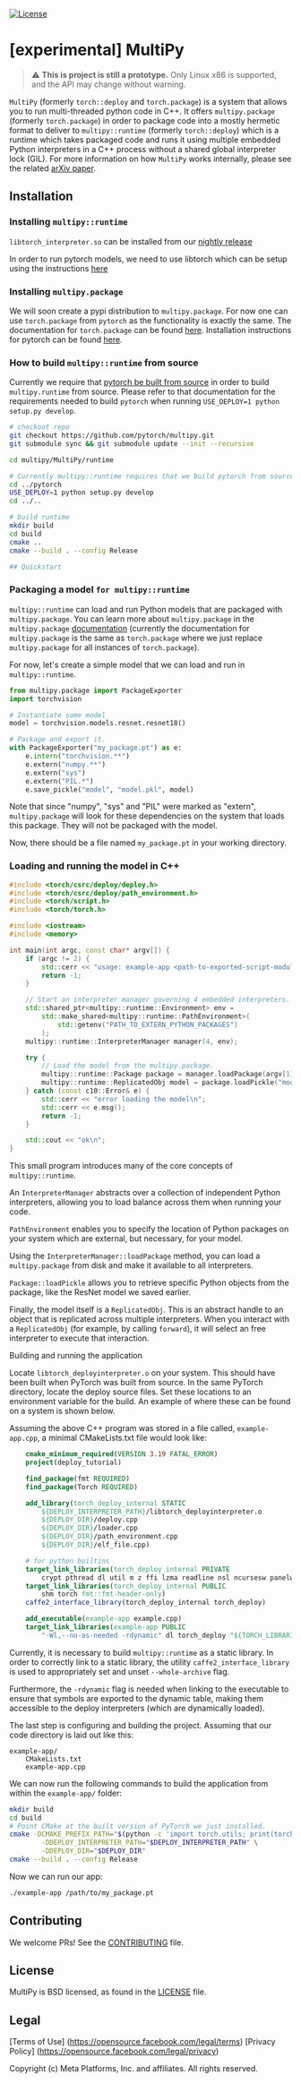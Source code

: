 [![License](https://img.shields.io/badge/License-BSD%203--Clause-blue.svg)](LICENSE)


# \[experimental\] MultiPy

> :warning: **This is project is still a prototype.** Only Linux x86 is supported, and the API may change without warning.

`MultiPy` (formerly `torch::deploy` and `torch.package`) is a system that allows you to run multi-threaded python code in C++. It offers `multipy.package` (formerly `torch.package`) in order to package code into a mostly hermetic format to deliver to `multipy::runtime` (formerly `torch::deploy`) which is a runtime which takes packaged
code and runs it using multiple embedded Python interpreters in a C++ process without a shared global interpreter lock (GIL). For more information on how `MultiPy` works
internally, please see the related [arXiv paper](https://arxiv.org/pdf/2104.00254.pdf).

## Installation
### Installing `multipy::runtime`
`libtorch_interpreter.so`  can be installed from our [nightly release](https://github.com/pytorch/multipy/releases/tag/nightly)

In order to run pytorch models, we need to use libtorch which can be setup using the instructions [here](https://pytorch.org/cppdocs/installing.html)

### Installing `multipy.package`
We will soon create a pypi distribution to `multipy.package`. For now one can use `torch.package` from `pytorch` as the functionality is exactly the same. The documentation for `torch.package` can be found [here](https://pytorch.org/docs/stable/package.html). Installation instructions for pytorch can be found [here](https://pytorch.org/get-started/locally/).

### How to build `multipy::runtime` from source
Currently we require that [pytorch be built from source](https://pytorch.org/get-started/locally/#mac-from-source) in order to build `multipy.runtime` from source. Please refer to that documentation for the requirements needed to build `pytorch` when running `USE_DEPLOY=1 python setup.py develop`.

```bash
# checkout repo
git checkout https://github.com/pytorch/multipy.git
git submodule sync && git submodule update --init --recursive

cd multipy/MultiPy/runtime

# Currently multipy::runtime requires that we build pytorch from source since we need to expose some objects in torch (ie. torch_python, etc.) for multipy::runtime to work.
cd ../pytorch
USE_DEPLOY=1 python setup.py develop
cd ../..

# build runtime
mkdir build
cd build
cmake ..
cmake --build . --config Release

## Quickstart

```

### Packaging a model `for multipy::runtime`

``multipy::runtime`` can load and run Python models that are packaged with
``multipy.package``. You can learn more about ``multipy.package`` in the
``multipy.package`` [documentation](https://pytorch.org/docs/stable/package.html#tutorials) (currently the documentation for `multipy.package` is the same as `torch.package` where we just replace `multipy.package` for all instances of `torch.package`).

For now, let's create a simple model that we can load and run in ``multipy::runtime``.

```python
from multipy.package import PackageExporter
import torchvision

# Instantiate some model
model = torchvision.models.resnet.resnet18()

# Package and export it.
with PackageExporter("my_package.pt") as e:
    e.intern("torchvision.**")
    e.extern("numpy.**")
    e.extern("sys")
    e.extern("PIL.*")
    e.save_pickle("model", "model.pkl", model)
```

Note that since "numpy", "sys" and "PIL" were marked as "extern", `multipy.package` will
look for these dependencies on the system that loads this package. They will not be packaged
with the model.

Now, there should be a file named ``my_package.pt`` in your working directory.


### Loading and running the model in C++
```cpp
#include <torch/csrc/deploy/deploy.h>
#include <torch/csrc/deploy/path_environment.h>
#include <torch/script.h>
#include <torch/torch.h>

#include <iostream>
#include <memory>

int main(int argc, const char* argv[]) {
    if (argc != 2) {
        std::cerr << "usage: example-app <path-to-exported-script-module>\n";
        return -1;
    }

    // Start an interpreter manager governing 4 embedded interpreters.
    std::shared_ptr<multipy::runtime::Environment> env =
        std::make_shared<multipy::runtime::PathEnvironment>(
            std::getenv("PATH_TO_EXTERN_PYTHON_PACKAGES")
        );
    multipy::runtime::InterpreterManager manager(4, env);

    try {
        // Load the model from the multipy.package.
        multipy::runtime::Package package = manager.loadPackage(argv[1]);
        multipy::runtime::ReplicatedObj model = package.loadPickle("model", "model.pkl");
    } catch (const c10::Error& e) {
        std::cerr << "error loading the model\n";
        std::cerr << e.msg();
        return -1;
    }

    std::cout << "ok\n";
}

```

This small program introduces many of the core concepts of ``multipy::runtime``.

An ``InterpreterManager`` abstracts over a collection of independent Python
interpreters, allowing you to load balance across them when running your code.

``PathEnvironment`` enables you to specify the location of Python
packages on your system which are external, but necessary, for your model.

Using the ``InterpreterManager::loadPackage`` method, you can load a
``multipy.package`` from disk and make it available to all interpreters.

``Package::loadPickle`` allows you to retrieve specific Python objects
from the package, like the ResNet model we saved earlier.

Finally, the model itself is a ``ReplicatedObj``. This is an abstract handle to
an object that is replicated across multiple interpreters. When you interact
with a ``ReplicatedObj`` (for example, by calling ``forward``), it will select
an free interpreter to execute that interaction.


Building and running the application

Locate `libtorch_deployinterpreter.o` on your system. This should have been
built when PyTorch was built from source. In the same PyTorch directory, locate
the deploy source files. Set these locations to an environment variable for the build.
An example of where these can be found on a system is shown below.

Assuming the above C++ program was stored in a file called, `example-app.cpp`, a
minimal CMakeLists.txt file would look like:

```cmake
    cmake_minimum_required(VERSION 3.19 FATAL_ERROR)
    project(deploy_tutorial)

    find_package(fmt REQUIRED)
    find_package(Torch REQUIRED)

    add_library(torch_deploy_internal STATIC
        ${DEPLOY_INTERPRETER_PATH}/libtorch_deployinterpreter.o
        ${DEPLOY_DIR}/deploy.cpp
        ${DEPLOY_DIR}/loader.cpp
        ${DEPLOY_DIR}/path_environment.cpp
        ${DEPLOY_DIR}/elf_file.cpp)

    # for python builtins
    target_link_libraries(torch_deploy_internal PRIVATE
        crypt pthread dl util m z ffi lzma readline nsl ncursesw panelw)
    target_link_libraries(torch_deploy_internal PUBLIC
        shm torch fmt::fmt-header-only)
    caffe2_interface_library(torch_deploy_internal torch_deploy)

    add_executable(example-app example.cpp)
    target_link_libraries(example-app PUBLIC
        "-Wl,--no-as-needed -rdynamic" dl torch_deploy "${TORCH_LIBRARIES}")
```

Currently, it is necessary to build ``multipy::runtime`` as a static library.
In order to correctly link to a static library, the utility ``caffe2_interface_library``
is used to appropriately set and unset ``--whole-archive`` flag.

Furthermore, the ``-rdynamic`` flag is needed when linking to the executable
to ensure that symbols are exported to the dynamic table, making them accessible
to the deploy interpreters (which are dynamically loaded).

The last step is configuring and building the project. Assuming that our code
directory is laid out like this:
```
example-app/
    CMakeLists.txt
    example-app.cpp
```


We can now run the following commands to build the application from within the
``example-app/`` folder:

```bash
mkdir build
cd build
# Point CMake at the built version of PyTorch we just installed.
cmake -DCMAKE_PREFIX_PATH="$(python -c 'import torch.utils; print(torch.utils.cmake_prefix_path)')" .. \
        -DDEPLOY_INTERPRETER_PATH="$DEPLOY_INTERPRETER_PATH" \
        -DDEPLOY_DIR="$DEPLOY_DIR"
cmake --build . --config Release
```



Now we can run our app:

```bash
./example-app /path/to/my_package.pt
```

## Contributing

We welcome PRs! See the [CONTRIBUTING](CONTRIBUTING.md) file.

## License

MultiPy is BSD licensed, as found in the [LICENSE](LICENSE) file.

## Legal

[Terms of Use] (https://opensource.facebook.com/legal/terms)
[Privacy Policy] (https://opensource.facebook.com/legal/privacy)

Copyright (c) Meta Platforms, Inc. and affiliates.
All rights reserved.
